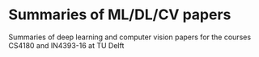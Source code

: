 # Summaries of ML/DL/CV papers
Summaries of deep learning and computer vision papers for the courses CS4180 and IN4393-16 at TU Delft
